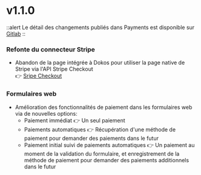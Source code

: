 # v1.1.0

::alert
Le détail des changements publiés dans Payments est disponible sur [Gitlab](https://gitlab.com/dokos/payments/-/releases/v1.0.1)
::

### Refonte du connecteur Stripe

- Abandon de la page intégrée à Dokos pour utiliser la page native de Stripe via l'API Stripe Checkout  
:point_right: [Sripe Checkout](https://stripe.com/fr/payments/checkout)


### Formulaires web

- Amélioration des fonctionnalités de paiement dans les formulaires web via de nouvelles options:
  - Paiement immédiat :point_right: Un seul paiement
  - Paiements automatiques :point_right: Récupération d'une méthode de paiement pour demander des paiements dans le futur
  - Paiement initial suivi de paiements automatiques :point_right: Un paiement au moment de la validation du formulaire, et enregistrement de la méthode de paiement pour demander des paiements additionnels dans le futur